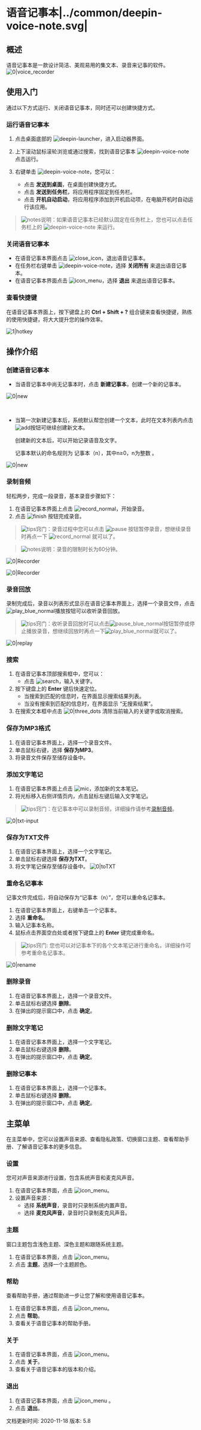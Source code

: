 # 语音记事本|../common/deepin-voice-note.svg|

## 概述

语音记事本是一款设计简洁、美观易用的集文本、录音来记事的软件。![0|voice_recorder](jpg/main.png)


## 使用入门

通过以下方式运行、关闭语音记事本，同时还可以创建快捷方式。

### 运行语音记事本

1. 点击桌面底部的 ![deepin-launcher](icon/deepin-launcher.svg)，进入启动器界面。
2. 上下滚动鼠标滚轮浏览或通过搜索，找到语音记事本 ![deepin-voice-note](icon/deepin-voice-note.svg) 点击运行。
3. 右键单击 ![deepin-voice-note](icon/deepin-voice-note.svg)，您可以：

   - 点击 **发送到桌面**，在桌面创建快捷方式。
   - 点击 **发送到任务栏**，将应用程序固定到任务栏。
   - 点击 **开机自动启动**，将应用程序添加到开机启动项，在电脑开机时自动运行该应用。

> ![notes](icon/notes.svg)说明：如果语音记事本已经默认固定在任务栏上，您也可以点击任务栏上的 ![deepin-voice-note](icon/deepin-voice-note.svg) 来运行。

### 关闭语音记事本

- 在语音记事本界面点击 ![close_icon](icon/close_icon.svg)，退出语音记事本。
- 在任务栏右键单击 ![deepin-voice-note](icon/deepin-voice-note.svg)，选择 **关闭所有** 来退出语音记事本。
- 在语音记事本界面点击 ![icon_menu](icon/icon_menu.svg)，选择 **退出** 来退出语音记事本。

### 查看快捷键

在语音记事本界面上，按下键盘上的 **Ctrl + Shift + ?** 组合键来查看快捷键，熟练的使用快捷键，将大大提升您的操作效率。

 ![1|hotkey](jpg/hotkey.png)

## 操作介绍

### 创建语音记事本

- 当语音记事本中尚无记事本时，点击 **新建记事本**，创建一个新的记事本。

![0|new](jpg/create.png)

&nbsp;&nbsp;&nbsp;&nbsp;&nbsp;&nbsp;&nbsp;&nbsp;&nbsp;&nbsp;&nbsp;&nbsp;&nbsp;

- 当第一次新建记事本后，系统默认帮您创建一个文本，此时在文本列表内点击 ![add](icon/circlebutton_add2.svg)按钮可继续创建新文本。

  创建新的文本后，可以开始记录语音及文字。
  
  记事本默认的命名规则为 记事本（n），其中n≥0，n为整数 。

![0|new](jpg/create1.png)


### 录制音频

轻松两步，完成一段录音，基本录音步骤如下：

1. 在语音记事本界面上点击 ![record_normal](icon/record_normal.svg)，开始录音。
2. 点击 ![finish](icon/finish_normal.svg) 按钮完成录音。

> ![tips](icon/tips.svg)窍门：录音过程中您可以点击 ![pause](icon/pause_red_normal.svg) 按钮暂停录音，想继续录音时再点一下 ![record_normal](icon/record_normal.svg) 就可以了。

> ![notes](icon/notes.svg)说明：录音的限制时长为60分钟。

![0|Recorder](jpg/recorder1.png)

![0|Recorder](jpg/recorder2.png)

### 录音回放

录制完成后，录音以列表形式显示在语音记事本界面上，选择一个录音文件，点击![play_blue_normal](icon/play_blue_normal.svg)播放按钮可以收听录音回放。

> ![tips](icon/tips.svg)窍门：收听录音回放时可以点击![pause_blue_normal](icon/pause_blue_normal.svg)按钮暂停或停止播放录音，想继续回放时再点一下![play_blue_normal](icon/play_blue_normal.svg)就可以了。

![0|replay](jpg/replay.png)


### 搜索

1. 在语音记事本顶部搜索框中，您可以：
   - 点击 ![search](icon/search.svg)，输入关键字。
2. 按下键盘上的 **Enter** 键后快速定位。
   - 当搜索到匹配的信息时，在界面显示搜索结果列表。
   - 当没有搜索到匹配的信息时，在界面显示 “无搜索结果”。
3. 在搜索文本框中点击 ![0|three_dots](icon/close_normal-2.svg) 清除当前输入的关键字或取消搜索。


### 保存为MP3格式

1. 在语音记事本界面上，选择一个录音文件。
2. 单击鼠标右键，选择 **保存为MP3**。
3. 将录音文件保存至储存设备中。


### 添加文字笔记

1. 在语音记事本界面上点击 ![mic](icon/circlebutton_add2.svg)，添加新的文本笔记。
2. 将光标移入右侧详情页内，点击鼠标左键后输入文字笔记。

> ![tips](icon/tips.svg)窍门：在记事本中可以录制音频，详细操作请参考[录制音频](#录制音频)。

![0|txt-input](jpg/txt-input.png)


### 保存为TXT文件

1. 在语音记事本界面上，选择一个文字笔记。
2. 单击鼠标右键选择 **保存为TXT**。
3. 将文字笔记保存至储存设备中。
![0|toTXT](jpg/toTXT.png)

### 重命名记事本

记事文件完成后，将自动保存为“记事本（n）”，您可以重命名记事本。

1. 在语音记事本界面上，右键单击一个记事本。
2. 选择 **重命名**。
3. 输入记事本名称。
4. 鼠标点击界面空白处或者按下键盘上的 **Enter** 键完成重命名。

> ![tips](icon/tips.svg)窍门: 您也可以对记事本下的各个文本笔记进行重命名，详细操作可参考重命名记事本。

![0|rename](jpg/rename.png)


### 删除录音

1. 在语音记事本界面上，选择一个录音文件。
2. 单击鼠标右键选择 **删除**。
3. 在弹出的提示窗口中，点击 **确定**。


### 删除文字笔记

1. 在语音记事本界面上，选择一个文字笔记。
2. 单击鼠标右键选择 **删除**。
3. 在弹出的提示窗口中，点击 **确定**。


### 删除记事本

1. 在语音记事本界面上，选择一个记事本。
2. 单击鼠标右键选择 **删除**。
3. 在弹出的提示窗口中，点击 **确定**。


## 主菜单

在主菜单中，您可以设置声音来源、查看隐私政策、切换窗口主题、查看帮助手册、了解语音记事本的更多信息。

### 设置

您可对声音来源进行设置，包含系统声音和麦克风声音。

1. 在语音记事本界面，点击 ![icon_menu](icon/icon_menu.svg)。
2. 设置声音来源：
   - 选择 **系统声音**，录音时只录制系统内置声音。
   - 选择 **麦克风声音**，录音时只录制麦克风声音。


### 主题

窗口主题包含浅色主题、深色主题和跟随系统主题。

1. 在语音记事本界面，点击 ![icon_menu](icon/icon_menu.svg)。
2. 点击 **主题**，选择一个主题颜色。

### 帮助

查看帮助手册，通过帮助进一步让您了解和使用语音记事本。

1. 在语音记事本界面，点击 ![icon_menu](icon/icon_menu.svg)。
2. 点击 **帮助**。
3. 查看关于语音记事本的帮助手册。

### 关于

1. 在语音记事本界面，点击 ![icon_menu](icon/icon_menu.svg)。
2. 点击 **关于**。
3. 查看关于语音记事本的版本和介绍。

### 退出

1. 在语音记事本界面，点击 ![icon_menu](icon/icon_menu.svg) 。
2. 点击 **退出**。



<div class="version-info"><span>文档更新时间: 2020-11-18</span><span> 版本: 5.8</span></div>